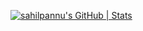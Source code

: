 [![sahilpannu's GitHub | Stats](https://stats.quine.sh/sahilpannu/github?theme=dark)](https://quine.sh?utm_source=widgets&utm_campaign=sahilpannu)
